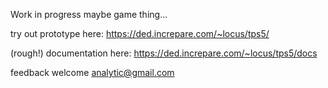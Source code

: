 Work in progress maybe game thing...

try out prototype here:
https://ded.increpare.com/~locus/tps5/

(rough!) documentation here:
https://ded.increpare.com/~locus/tps5/docs

feedback welcome analytic@gmail.com
